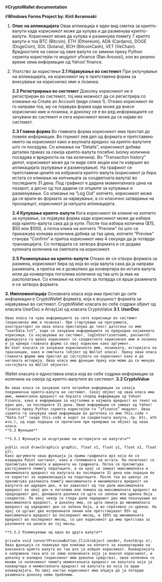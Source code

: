 ﻿#**CryptoWallet documentation**

#**Windows Forms Project by: Kiril Avramoski**

1. **Опис на апликацијата**
	Оваа апликација е еден вид сметка за крипто-валути каде корисникот може да купува и да разменува крипто-валути. Корисникот може да купува и разменува помеѓу 7 крипто валути и тоа
BTC (Bitcoin), ETH (Ethereum), ADA (Cardano), DOGE (DogeCoin), SOL (Solana), BCH (BitcoinCash), VET (VeChain). Вредностите на секои од овие валути се земени преку Python скрипта користејќи го модулот yfinance (Ran Aroussi), кои во реално време зема информации од Yahoo! finance.
2. Упатство за користење
	**2.1 Најавување во системот**
	При уклучување на апликацијата, на корисникот му е претставена форма за внесување на корисничко име и лозинка.

	**2.2 Регистрирање во системот**
	Доколку корисникот не е регистриран во системот, тој има можност да се регистрира со кликање на Create an Account (види слика 1). Откако корисникот ќе го направи тоа, му се појавува форма каде може да внесе корисничко име и лозинка, и доколку се е во ред информациите се зачувани во системот и сега корисникот може да се најави во системот.

	**2.3 Главна форма**
	Во главната форма корисникот има пристап до повеќе информации. Во горниот лев дел од формата е претставено името на корисникот како и вкупната вреднос на крипто-валутите што ги поседува. Со кликање на ”Details”, корисникот добива детален приказ за секоја крипто-валута посебно (колку количина поседува и вредноста на таа количина). Во ”Transaction history” делот, корисникот може да ги виде сите акции кои ги извршил во апликацијата (купување и разменување).
	На графикот се претставени цените на избраната крипто-валута (корисникот ја бира истата со кликање на копчињата за соодветната валута) во последните 31 дена. Под графикот е дадена моменталната цена на пазарот, а десно од тоа дадени се опциите за купување и разменување.
	Со кликање на ”Log Out” копчето, корисникот може да се врати во формата за најавување, а со класично затварање на прозорецот, корисникот ја напушта апликацијата.

	**2.4 Купување крипто-валути**
	Кога корисникот ќе кликне на копчето за купување, се појавува форма каде корисникот може да избере која крипто-валута сака да ја купи. После тоа избира количина ($15, $50 или $100), а потоа клика на копчето ”Preview” по што се прикажува колкава количина добива за таа цена, копчето ”Preview” станува “Confirm” и притоа корисникот има 4 секунди да ја потврди транзакцијата. Со потврдата се затвора формата и се додава купената количина на сметката на корисникот.

	**2.5 Разменување на крипто-валути**
	Откако ќе се отвори формата за размена, корисникот бира од која во која валута сака да ја направи размената, а притоа не е дозволено да конвертира во истата валута илли да конвертира поголема количина од таа што ја има на располагање. Со кликање на копчето за потврда се врши размената и се затвора формата.

**3. Имплементација**
	Основната класа која има пристап до сите информации е CryptoWallet формата, која е всушност формата за најавување во системот. CryptoWallet класата во себе содржи објект од класата UserDoc и ArrayList од класата CryptoValue
	**3.1. UserDoc**
	
	Оваа класа ги чува информациите за сите корисници во системот (корисничко име и лозинка). При стартување на програмата, конструкторот на оваа класа пристапува до текст датотека со име ”userData.txt”, каде се зачувани информациите за предходно најавените корисници. Со најавување во системот, logInUser(username, password) функцијата го враќа корисникот со соодветното корисничко име и лозинка и ја креира главната форма со овој корисник како аргумент.
	Во User класата се зачувани корисничкото име, лозинката, историјата на транзакции, како и сметката (објект од Wallet класа). Преку оваа класа главната форма има пристап до состојбата на корисникот како и до неговата историја. Оваа класа има функции преку кои може да се менува состојбата на Wallet објектот.
Wallet класата е едноставна класа која во себе содржи информации за количина на секоја од крипто-валутите во системот.
	**3.2 CryptoValue**
	
	Во оваа класа се зачувани сите потребни информации за секоја поеднинечна крипто-валута во системот. Секој објект од оваа класа има име, моментална вредност на берзата според информации од Yahoo! Finance, како и информации за најголема и најмала вредност во текот на еден ден, за последните 31 дена. Овие информации се земаат од Yahoo! finance преку Python скрипта користејќи го ”yfinance” модулот. Оваа скрипта ги зачувува овии информации во датотека со име this.code + “Data.txt” (каде this.code е кодот за соодветната валута, пр. btc, eth итн.), од каде подоцна се прочитани при креирање на објект од оваа класа. 
	**3.3 Функции**
	
	**3.3.1 Функција за исцртување на историјата на валутата**
	
	public void draw(Graphics graphic, float x1, float y1, float x2, float y2);
	Како аргументи оваа функција ја прима графиката врз која ќе се извршува Paint настанот, како и големината на истата. На почетокот се пресметува висината и ширината на графиката. Потоа се пресметува растојанието помеѓу податоците, а на крај се земаат максималната и минималната вредност на валутата во последните 31 дена кои подоцна ќе се користат за нормализација на податоците. После тоа во циклус се пресметува разликата помеѓу максималната и минималната вредност на валутата во одреден ден, и во зависност од тоа дали максималната вредност во овој ден е поголема или помала од максималната вредност во предходниот ден, денешната разлика се црта со зелена или црвена боја соодветно. По овој чекор се гледа дали наредниот ден има покачување во максималната вредност, и доколку има, се црта линија до минималната вредност од наредниот ден со зелена боја, а во спротивно со црвена. На крај се цртаат две испрекинати линии кои претставуваат 95% од максималната вредност во последниот месец, и 105% од минималната вредност во последниот месец, со цел корисникот да има претстава за разликите на цените во тој месец.

	**3.3.2 Разменување од една во друга валута**
	
	private void convertPreviewButton_Click(object sender, EventArgs e);
	Оваа функција се повикува при кликање на копчето за конвертирање на внесената крипто валута во таа што ја избрал корисникот. Конверзијата е направена така што се зема количината која ја внесол корисникот, и доколку е валидна (корисникот има доволно средства), оваа количина се множи со количникот помеѓу моменталната вредност на валутата која ја конвертира и моменталната вредност на валутата во која се врши конверзијата. По овој настан корисникот има опција да ја потврди размената доколку нема проблеми.
